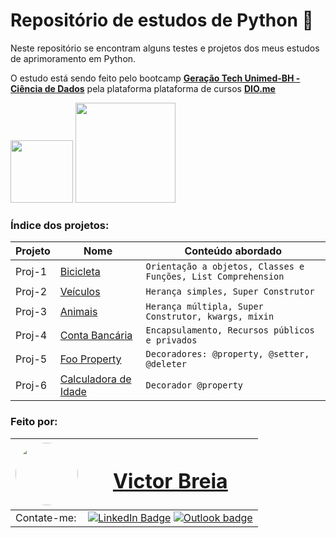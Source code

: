 # Repositório de estudos de Python 🐍

Neste repositório se encontram alguns testes e projetos dos meus estudos de aprimoramento em Python.

O estudo está sendo feito pelo bootcamp [**Geração Tech Unimed-BH - Ciência de Dados**](https://web.dio.me/track/ee0706bf-2d0a-4c45-8611-c1ee3b5fee2d) pela plataforma plataforma de cursos [**DIO.me**](https://dio.me)

[<img src="https://hermes.dio.me/tracks/342f7392-a8b5-421f-bea9-d29f1fd8aae9.png" width="100"/>](https://hermes.dio.me/tracks/342f7392-a8b5-421f-bea9-d29f1fd8aae9.png) [<img src="https://hermes.digitalinnovation.one/assets/diome/logo-full.svg" width="160"/>](https://hermes.digitalinnovation.one/assets/diome/logo-full.svg)

### Índice dos projetos:

| Projeto  | Nome                                                                                                                               | Conteúdo abordado                                             |
| -------- | ---------------------------------------------------------------------------------------------------------------------------------- | ------------------------------------------------------------- |
| Proj-1 | [Bicicleta](https://github.com/vbreia/Learning_Python/blob/main/Projetos_POO/01_Bicicleta_Classes_Functions_ListComprehensions.py) | `Orientação a objetos, Classes e Funções, List Comprehension` |
| Proj-2 | [Veículos](https://github.com/vbreia/Learning_Python/blob/main/Projetos_POO/02_heranca_simples_veiculo.py)                         | `Herança simples, Super Construtor`                           |
| Proj-3 | [Animais](https://github.com/vbreia/Learning_Python/blob/main/Projetos_POO/03_heranca_multipla_animais.py)                            | `Herança múltipla, Super Construtor, kwargs, mixin`           |
| Proj-4 | [Conta Bancária](https://github.com/vbreia/Learning_Python/blob/main/Projetos_POO/04_Conta_Encapsulamento.py)                            | `Encapsulamento, Recursos públicos e privados`           |
| Proj-5 | [Foo Property](https://github.com/vbreia/Learning_Python/blob/main/Projetos_POO/05_Foo_Propriedades.py)                            | `Decoradores: @property, @setter, @deleter`           |
| Proj-6 | [Calculadora de Idade](https://github.com/vbreia/Learning_Python/blob/main/Projetos_POO/06_Calc_Idade_Dec_Property.py)                            | `Decorador @property`           |

### Feito por:

| <a  href="https://www.linkedin.com/in/victor-breia/"> <img  style="border-radius: 50%;"  src="https://i.imgur.com/lGrTp6M.png" width="100px;"  alt=""/> |<h1> [Victor Breia](https://www.linkedin.com/in/victor-breia/)</a>                                                                      </h1>                                                                                                                                                                                    |
| ----------------------------------------------------------------------------------------------------------------------------------------------------------------------------------------------------------------------------- | ---------------------------------------------------------------------------------------------------------------------------------------------------------------------------------------------------------------------------------------------------------------------------------------------------------------------- |
| Contate-me:                                                                                                                                                                                                                   | [![LinkedIn Badge](https://img.shields.io/badge/linkedin-blue?logo=linkedin&style=for-the-badge&logoColor=white)](https://www.linkedin.com/in/victor-breia/) [![Outlook badge](https://img.shields.io/badge/outlook-blue?logo=microsoftoutlook&style=for-the-badge&logoColor=white)](mailto:victordaschagas@outlook.com) |
